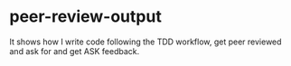 # peer-review-output
It shows how I write code following the TDD workflow, get peer reviewed and ask for and get ASK feedback.
